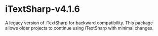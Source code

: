 # iTextSharp-v4.1.6
A legacy version of iTextSharp for backward compatibility. This package allows older projects to continue using iTextSharp with minimal changes.
